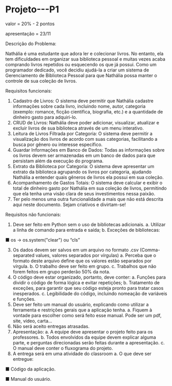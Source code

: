 # Projeto---P1

valor = 20% - 2 pontos

apresentação = 23/11

Descrição do Problema:

Nathália é uma estudante que adora ler e colecionar livros. No entanto, ela
tem dificuldades em organizar sua biblioteca pessoal e muitas vezes acaba
comprando livros repetidos ou esquecendo os que já possui. Como um programador
dedicado, você decidiu ajudá-la a criar um sistema de Gerenciamento de Biblioteca
Pessoal para que Nathália possa manter o controle de sua coleção de livros.

Requisitos funcionais:
1. Cadastro de Livros: O sistema deve permitir que Nathália cadastre informações
sobre cada livro, incluindo nome, autor, categoria (exemplo: romance, ficção
científica, biografia, etc.) e a quantidade de dinheiro gasto para adquiri-lo.
2. CRUD de Livros: Nathália deve poder adicionar, visualizar, atualizar e excluir
livros de sua biblioteca através de um menu interativo.
3. Leitura de Livros Filtrada por Categoria: O sistema deve permitir a visualização
dos livros de acordo com suas categorias, facilitando a busca por gênero ou
interesse específico.
4. Guardar Informações em Banco de Dados: Todas as informações sobre os livros
devem ser armazenadas em um banco de dados para que persistam além da
execução do programa.
5. Extrato da Biblioteca por Categoria: O sistema deve apresentar um extrato da
biblioteca agrupando os livros por categoria, ajudando Nathália a entender quais
gêneros de livros ela possui em sua coleção.
6. Acompanhamento de Gastos Totais: O sistema deve calcular e exibir o total de
dinheiro gasto por Nathália em sua coleção de livros, permitindo que ela tenha uma
visão clara de seus investimentos nessa paixão.
7. Ter pelo menos uma outra funcionalidade a mais que não está descrita aqui
neste documento. Sejam criativos e divirtam-se!


Requisitos não funcionais:
1. Deve ser feito em Python sem o uso de bibliotecas adicionais.
a. Utilizar a linha de comando para entrada e saída;
b. Exceções de bibliotecas:

■ os -> os.system("clear") ou “cls”

3. Os dados devem ser salvos em um arquivo no formato .csv
(Comma-separated values, valores separados por vírgulas)
a. Perceba que o formato deste arquivo define que os valores estão
separados por vírgula.
b. O trabalho deve ser feito em grupo.
c. Trabalhos que não forem feitos em grupo perderão 50% da nota.
4. O código deve estar organizado, portanto, deve conter:
a. Funções para dividir o código de forma lógica e evitar repetições;
b. Tratamento de exceções, para garantir que seu código esteja pronto
para tratar casos inesperados.
c. Legibilidade do código, incluindo nomeação de variáveis e funções.
5. Deve ser feito um manual do usuário, explicando como utilizar a ferramenta e
restrições gerais que a aplicação tenha.
a. Fiquem à vontade para escolher como será feito esse manual. Pode
ser um pdf, site, vídeo, carta...
6. Não será aceito entregas atrasadas.
7. Apresentação:
a. A equipe deve apresentar o projeto feito para os professores.
b. Todos envolvidos da equipe devem explicar alguma parte, e perguntas
direcionadas serão feitas durante a apresentação.
c. O manual deve conter o fluxograma do projeto.
8. A entrega será em uma atividade do classroom
a. O que deve ser entregue:

■ Código da aplicação.

■ Manual do usuário.
